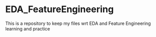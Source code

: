 # EDA_FeatureEngineering
This is a repository to keep my files wrt EDA and Feature Engineering learning and practice
